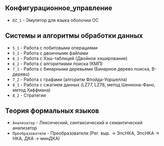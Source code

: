 ## Конфигурационное_управление  
* `DZ_1` - Эмулятор для языка оболочки ОС

## Системы и алгоритмы обработки данных
* `5_1` - Работа с побитовыми операциями
* `5_2` - Работа с двоичными файлами
* `6_1` - Работа с Хэш-таблицей (Двойное хэширование)
* `6_2` - Работа с алгоритмами поиска (КМП)
* `7_1` - Работа с бинарными деревьями (Бинарное дерево поиска, B-дерево)
* `7_2` - Работа с графами (алгоритм Флойда-Уоршелла)
* `8_1` - Работа с сжатием данных (LZ77, LZ78, метод Шеннона-Фано, метод Хаффмана)
* `8_2` - Стратегии

## Теория формальных языков
* `Анализатор` - Лексический, синтаксический и семантический анализатор
* `Преобразователи` - Преобразователи (Рег. выр. -> ЭпсНКА, ЭпсНКА -> НКА, ДКА -> минДКА)
